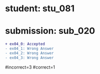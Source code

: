 # student: stu_081
# submission: sub_020

```diff
+ ex04_0: Accepted
- ex04_1: Wrong Answer
- ex04_2: Wrong Answer
- ex04_3: Wrong Answer
```
#incorrect=3
#correct=1
